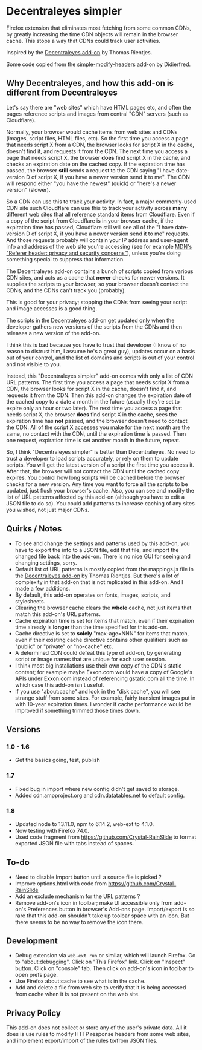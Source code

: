 # Decentraleyes simpler

Firefox extension that eliminates most fetching from some common CDNs, by greatly increasing the time CDN objects will remain in the browser cache.  This stops a way that CDNs could track user activities.

Inspired by the [Decentraleyes add-on](https://addons.mozilla.org/en-US/firefox/addon/decentraleyes/ "Decentraleyes add-on") by Thomas Rientjes.

Some code copied from the [simple-modify-headers](https://addons.mozilla.org/en-US/firefox/addon/simple-modify-header/ "simple-modify-headers") add-on by Didierfred.

## Why Decentraleyes, and how this add-on is different from Decentraleyes

Let's say there are "web sites" which have HTML pages etc, and often the pages reference scripts and images from central "CDN" servers (such as Cloudflare).

Normally, your browser would cache items from web sites and CDNs (images, script files, HTML files, etc).  So the first time you access a page that needs script X from a CDN, the browser looks for script X in the cache, doesn't find it, and requests it from the CDN.  The next time you access a page that needs script X, the browser **does** find script X in the cache, and checks an expiration date on the cached copy.  If the expiration time has passed, the browser **still** sends a request to the CDN saying "I have date-version D of script X, if you have a newer version send it to me".  The CDN will respond either "you have the newest" (quick) or "here's a newer version" (slower).

So a CDN can use this to track your activity.  In fact, a major commonly-used CDN site such Cloudflare can use this to track your activity across **many** different web sites that all reference standard items from Cloudflare.  Even if a copy of the script from Cloudflare is in your browser cache, if the expiration time has passed, Cloudflare still will see all of the "I have date-version D of script X, if you have a newer version send it to me" requests.  And those requests probably will contain your IP address and user-agent info and address of the web site you're accessing (see for example
[MDN's "Referer header: privacy and security concerns"](https://developer.mozilla.org/en-US/docs/Web/Security/Referer_header:_privacy_and_security_concerns "MDN's 'Referer header: privacy and security concerns'")), unless you're doing something special to suppress that information.

The Decentraleyes add-on contains a bunch of scripts copied from various CDN sites, and acts as a cache that **never** checks for newer versions.  It supplies the scripts to your browser, so your browser doesn't contact the CDNs, and the CDNs can't track you (probably).

This is good for your privacy; stopping the CDNs from seeing your script and image accesses is a good thing.

The scripts in the Decentraleyes add-on get updated only when the developer gathers new versions of the scripts from the CDNs and then releases a new version of the add-on.

I think this is bad because you have to trust that developer (I know of no reason to distrust him, I assume he's a great guy), updates occur on a basis out of your control, and the list of domains and scripts is out of your control and not visible to you.

Instead, this "Decentraleyes simpler" add-on comes with only a list of CDN URL patterns.  The first time you access a page that needs script X from a CDN, the browser looks for script X in the cache, doesn't find it, and requests it from the CDN.  Then this add-on changes the expiration date of the cached copy to a date a month in the future (usually they're set to expire only an hour or two later).  The next time you access a page that needs script X, the browser **does** find script X in the cache, sees the expiration time has **not** passed, and the browser doesn't need to contact the CDN.  All of the script X accesses you make for the next month are the same, no contact with the CDN, until the expiration time is passed.  Then one request, expiration time is set another month in the future, repeat.

So, I think "Decentraleyes simpler" is better than Decentraleyes.  No need to trust a developer to load scripts accurately, or rely on them to update scripts.  You will get the latest version of a script the first time you access it.  After that, the browser will not contact the CDN until the cached copy expires.  You control how long scripts will be cached before the browser checks for a new version.  Any time you want to force **all** the scripts to be updated, just flush your browser's cache.  Also, you can see and modify the list of URL patterns affected by this add-on (although you have to edit a JSON file to do so).  You could add patterns to increase caching of any sites you wished, not just major CDNs.

## Quirks / Notes
* To see and change the settings and patterns used by this add-on, you have to export the info to a JSON file, edit that file, and import the changed file back into the add-on.  There is no nice GUI for seeing and changing settings, sorry.
* Default list of URL patterns is mostly copied from the mappings.js file in the [Decentraleyes add-on](https://addons.mozilla.org/en-US/firefox/addon/decentraleyes/ "Decentraleyes add-on") by Thomas Rientjes.  But there's a lot of complexity in that add-on that is not replicated in this add-on.  And I made a few additions.
* By default, this add-on operates on fonts, images, scripts, and stylesheets.
* Clearing the browser cache clears the **whole** cache, not just items that match this add-on's URL patterns.
* Cache expiration time is set for items that match, even if their expiration time already is **longer** than the time specified for this add-on.
* Cache directive is set to **solely** "max-age=NNN" for items that match, even if their existing cache directive contains other qualifiers such as "public" or "private" or "no-cache" etc.
* A determined CDN could defeat this type of add-on, by generating script or image names that are unique for each user session.
* I think most big installations use their own copy of the CDN's static content; for example maybe Exxon.com would have a copy of Google's APIs under Exxon.com instead of referencing gstatic.com all the time.  In which case this add-on isn't useful.
* If you use "about:cache" and look in the "disk cache", you will see strange stuff from some sites.  For example, fairly transient images put in with 10-year expiration times.  I wonder if cache performance would be improved if something trimmed those times down.

## Versions

### 1.0 - 1.6
* Get the basics going, test, publish

### 1.7
* Fixed bug in import where new config didn't get saved to storage.
* Added cdn.ampproject.org and cdn.datatables.net to default config.

### 1.8
* Updated node to 13.11.0, npm to 6.14.2, web-ext to 4.1.0.
* Now testing with Firefox 74.0.
* Used code fragment from https://github.com/Crystal-RainSlide to format exported JSON file with tabs instead of spaces.


## To-do
* Need to disable Import button until a source file is picked ?
* Improve options.html with code from https://github.com/Crystal-RainSlide
* Add an exclude mechanism for the URL patterns ?
* Remove add-on's icon in toolbar; make UI accessible only from add-on's Preferences button in browser's Add-ons page.  Import/export is so rare that this add-on shouldn't take up toolbar space with an icon.  But there seems to be no way to remove the icon there.

## Development
* Debug extension via
`web-ext run`
or similar, which will launch Firefox.  Go to "about:debugging".
Click on "This Firefox" link.  Click on "Inspect" button.
Click on "console" tab.  Then click on add-on's icon in toolbar to open prefs page.
* Use Firefox about:cache to see what is in the cache.
* Add and delete a file from web site to verify that it is being accessed from cache when it is not present on the web site.

## Privacy Policy

This add-on does not collect or store any of the user's private data.  All it does is use rules to modify HTTP response headers from some web sites, and implement export/import of the rules to/from JSON files.
